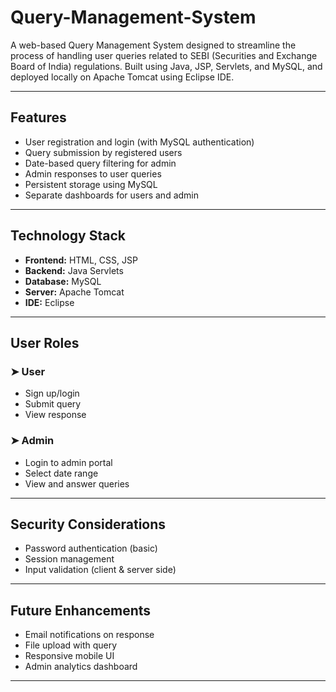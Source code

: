 # Query-Management-System

A web-based Query Management System designed to streamline the process of handling user queries related to SEBI (Securities and Exchange Board of India) regulations. Built using Java, JSP, Servlets, and MySQL, and deployed locally on Apache Tomcat using Eclipse IDE.

---

##  Features

- User registration and login (with MySQL authentication)
- Query submission by registered users
- Date-based query filtering for admin
- Admin responses to user queries
- Persistent storage using MySQL
- Separate dashboards for users and admin

---

##  Technology Stack

- **Frontend:** HTML, CSS, JSP
- **Backend:** Java Servlets
- **Database:** MySQL
- **Server:** Apache Tomcat
- **IDE:** Eclipse

---

## User Roles

### ➤ User
- Sign up/login
- Submit query
- View response

### ➤ Admin
- Login to admin portal
- Select date range
- View and answer queries

---

##  Security Considerations

- Password authentication (basic)
- Session management
- Input validation (client & server side)

---

##  Future Enhancements

- Email notifications on response
- File upload with query
- Responsive mobile UI
- Admin analytics dashboard

---


